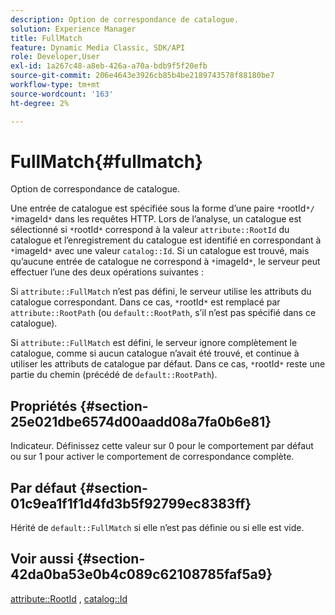```yaml
---
description: Option de correspondance de catalogue.
solution: Experience Manager
title: FullMatch
feature: Dynamic Media Classic, SDK/API
role: Developer,User
exl-id: 1a267c48-a8eb-426a-a70a-bdb9f5f20efb
source-git-commit: 206e4643e3926cb85b4be2189743578f88180be7
workflow-type: tm+mt
source-wordcount: '163'
ht-degree: 2%

---
```


# FullMatch{#fullmatch}

Option de correspondance de catalogue.

Une entrée de catalogue est spécifiée sous la forme d’une paire `*`rootId`*/ *`imageId`*` dans les requêtes HTTP. Lors de l’analyse, un catalogue est sélectionné si `*`rootId`*` correspond à la valeur `attribute::RootId` du catalogue et l’enregistrement du catalogue est identifié en correspondant à `*`imageId`*` avec une valeur `catalog::Id`. Si un catalogue est trouvé, mais qu’aucune entrée de catalogue ne correspond à `*`imageId`*`, le serveur peut effectuer l’une des deux opérations suivantes :

Si `attribute::FullMatch` n’est pas défini, le serveur utilise les attributs du catalogue correspondant. Dans ce cas, `*`rootId`*` est remplacé par `attribute::RootPath` (ou `default::RootPath`, s’il n’est pas spécifié dans ce catalogue).

Si `attribute::FullMatch` est défini, le serveur ignore complètement le catalogue, comme si aucun catalogue n’avait été trouvé, et continue à utiliser les attributs de catalogue par défaut. Dans ce cas, `*`rootId`*` reste une partie du chemin (précédé de `default::RootPath`).

## Propriétés {#section-25e021dbe6574d00aadd08a7fa0b6e81}

Indicateur. Définissez cette valeur sur 0 pour le comportement par défaut ou sur 1 pour activer le comportement de correspondance complète.

## Par défaut {#section-01c9ea1f1f1d4fd3b5f92799ec8383ff}

Hérité de `default::FullMatch` si elle n’est pas définie ou si elle est vide.

## Voir aussi {#section-42da0ba53e0b4c089c62108785faf5a9}

[attribute::RootId](../../../../../is-api/image-catalog/image-serving-api-ref/c-image-catalog-reference/c-attributes-reference/r-rootid.md#reference-13653312925e4a08b90f99961d53f546) ,  [catalog::Id](/help/aem-is-ir-api/is-api/image-catalog/image-serving-api-ref/c-image-catalog-reference/c-image-svg-data-reference/c-image-data-reference/r-id-cat.md)
